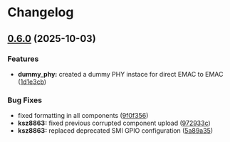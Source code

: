 # Changelog

## [0.6.0](https://github.com/kostaond/esp-eth-drivers/compare/eth_dummy_phy@v0.5.0...eth_dummy_phy@v0.6.0) (2025-10-03)


### Features

* **dummy_phy:** created a dummy PHY instace for direct EMAC to EMAC ([1d1e3cb](https://github.com/kostaond/esp-eth-drivers/commit/1d1e3cb0a37e1c9c8bbd6e9f70b35b950e4ed1e6))


### Bug Fixes

* fixed formatting in all components ([9f0f356](https://github.com/kostaond/esp-eth-drivers/commit/9f0f356a4b1402c6c19787619288e0f84310464a))
* **ksz8863:** fixed previous corrupted component upload ([972933c](https://github.com/kostaond/esp-eth-drivers/commit/972933c0c907415fef26d3a1e5cda321b62834f7))
* **ksz8863:** replaced deprecated SMI GPIO configuration ([5a89a35](https://github.com/kostaond/esp-eth-drivers/commit/5a89a356d8931c0353a9da59f3711ba22953efb3))
